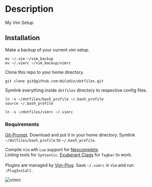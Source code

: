 # Description

My Vim Setup

## Installation

Make a backup of your current vim setup.

```    
mv ~/.vim ~/vim_backup
mv ~/.vimrc ~/vim_backup/vimrc
```

Clone this repo to your home directory.

```
git clone git@github.com:HiCodin/dotfiles.git
```

Symlink everything inside `dotfiles` directory to respective config files.

```
ln -s ~/dotfiles/bash_profile ~/.bash_profile
source ~/.bash_profile
```
```
ln -s ~/dotfiles/vimrc ~/.vimrc
```

### Requirements

[Git-Prompt](https://raw.githubusercontent.com/git/git/master/contrib/completion/git-prompt.sh).
Download and put it in your home directory. Symlink `~/dotfiles/bash_profile` to `~/.bash_profile`.<br>

Compile `Vim` wth `Lua` support for [Neocomplete](https://github.com/Shougo/neocomplete.vim). <br>
Linting tools for `Syntastic`.
[Exuberant Ctags](http://ctags.sourceforge.net/) for `Tagbar` to work. <br><br>
Plugins are managed by [Vim-Plug](https://github.com/junegunn/vim-plug).
Save `~/.vimrc` in `Vim` and run `:PlugInstall`. <br>

![vimrc](https://cloud.githubusercontent.com/assets/13816418/10941111/4dc872f2-8338-11e5-8017-5432b4619481.png)
